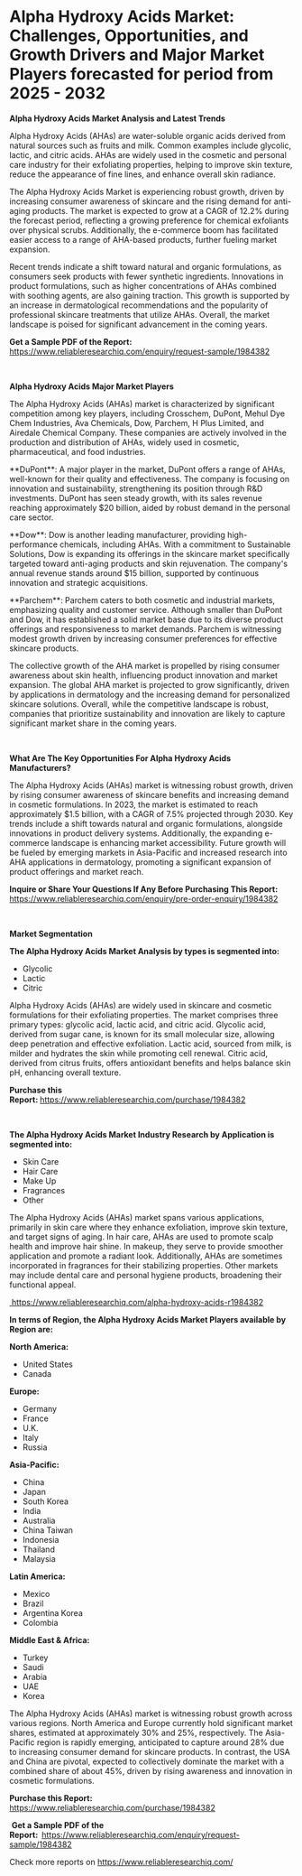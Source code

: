 <p><h1>Alpha Hydroxy Acids Market: Challenges, Opportunities, and Growth Drivers and Major Market Players forecasted for period from 2025 - 2032</h1></p><p><strong>Alpha Hydroxy Acids Market Analysis and Latest Trends</strong></p>
<p><p>Alpha Hydroxy Acids (AHAs) are water-soluble organic acids derived from natural sources such as fruits and milk. Common examples include glycolic, lactic, and citric acids. AHAs are widely used in the cosmetic and personal care industry for their exfoliating properties, helping to improve skin texture, reduce the appearance of fine lines, and enhance overall skin radiance.</p><p>The Alpha Hydroxy Acids Market is experiencing robust growth, driven by increasing consumer awareness of skincare and the rising demand for anti-aging products. The market is expected to grow at a CAGR of 12.2% during the forecast period, reflecting a growing preference for chemical exfoliants over physical scrubs. Additionally, the e-commerce boom has facilitated easier access to a range of AHA-based products, further fueling market expansion.</p><p>Recent trends indicate a shift toward natural and organic formulations, as consumers seek products with fewer synthetic ingredients. Innovations in product formulations, such as higher concentrations of AHAs combined with soothing agents, are also gaining traction. This growth is supported by an increase in dermatological recommendations and the popularity of professional skincare treatments that utilize AHAs. Overall, the market landscape is poised for significant advancement in the coming years.</p></p>
<p><strong>Get a Sample PDF of the Report:&nbsp;</strong> <a href="https://www.reliableresearchiq.com/enquiry/request-sample/1984382?utm_campaign=1088&utm_medium=2&utm_source=Github&utm_content=ia&utm_term=30012025&utm_id=alpha-hydroxy-acids">https://www.reliableresearchiq.com/enquiry/request-sample/1984382</a></p>
<p>&nbsp;</p>
<p><strong>Alpha Hydroxy Acids Major Market Players</strong></p>
<p><p>The Alpha Hydroxy Acids (AHAs) market is characterized by significant competition among key players, including Crosschem, DuPont, Mehul Dye Chem Industries, Ava Chemicals, Dow, Parchem, H Plus Limited, and Airedale Chemical Company. These companies are actively involved in the production and distribution of AHAs, widely used in cosmetic, pharmaceutical, and food industries.</p><p>**DuPont**: A major player in the market, DuPont offers a range of AHAs, well-known for their quality and effectiveness. The company is focusing on innovation and sustainability, strengthening its position through R&D investments. DuPont has seen steady growth, with its sales revenue reaching approximately $20 billion, aided by robust demand in the personal care sector.</p><p>**Dow**: Dow is another leading manufacturer, providing high-performance chemicals, including AHAs. With a commitment to Sustainable Solutions, Dow is expanding its offerings in the skincare market specifically targeted toward anti-aging products and skin rejuvenation. The company's annual revenue stands around $15 billion, supported by continuous innovation and strategic acquisitions.</p><p>**Parchem**: Parchem caters to both cosmetic and industrial markets, emphasizing quality and customer service. Although smaller than DuPont and Dow, it has established a solid market base due to its diverse product offerings and responsiveness to market demands. Parchem is witnessing modest growth driven by increasing consumer preferences for effective skincare products.</p><p>The collective growth of the AHA market is propelled by rising consumer awareness about skin health, influencing product innovation and market expansion. The global AHA market is projected to grow significantly, driven by applications in dermatology and the increasing demand for personalized skincare solutions. Overall, while the competitive landscape is robust, companies that prioritize sustainability and innovation are likely to capture significant market share in the coming years.</p></p>
<p>&nbsp;</p>
<p><strong>What Are The Key Opportunities For Alpha Hydroxy Acids Manufacturers?</strong></p>
<p><p>The Alpha Hydroxy Acids (AHAs) market is witnessing robust growth, driven by rising consumer awareness of skincare benefits and increasing demand in cosmetic formulations. In 2023, the market is estimated to reach approximately $1.5 billion, with a CAGR of 7.5% projected through 2030. Key trends include a shift towards natural and organic formulations, alongside innovations in product delivery systems. Additionally, the expanding e-commerce landscape is enhancing market accessibility. Future growth will be fueled by emerging markets in Asia-Pacific and increased research into AHA applications in dermatology, promoting a significant expansion of product offerings and market reach.</p></p>
<p><strong>Inquire or Share Your Questions If Any Before Purchasing This Report:</strong> <a href="https://www.reliableresearchiq.com/enquiry/pre-order-enquiry/1984382?utm_campaign=1088&utm_medium=2&utm_source=Github&utm_content=ia&utm_term=30012025&utm_id=alpha-hydroxy-acids">https://www.reliableresearchiq.com/enquiry/pre-order-enquiry/1984382</a></p>
<p>&nbsp;</p>
<p><strong>Market Segmentation</strong></p>
<p><strong>The Alpha Hydroxy Acids Market Analysis by types is segmented into:</strong></p>
<p><ul><li>Glycolic</li><li>Lactic</li><li>Citric</li></ul></p>
<p><p>Alpha Hydroxy Acids (AHAs) are widely used in skincare and cosmetic formulations for their exfoliating properties. The market comprises three primary types: glycolic acid, lactic acid, and citric acid. Glycolic acid, derived from sugar cane, is known for its small molecular size, allowing deep penetration and effective exfoliation. Lactic acid, sourced from milk, is milder and hydrates the skin while promoting cell renewal. Citric acid, derived from citrus fruits, offers antioxidant benefits and helps balance skin pH, enhancing overall texture.</p></p>
<p><strong>Purchase this Report:&nbsp;</strong><a href="https://www.reliableresearchiq.com/purchase/1984382?utm_campaign=1088&utm_medium=2&utm_source=Github&utm_content=ia&utm_term=30012025&utm_id=alpha-hydroxy-acids">https://www.reliableresearchiq.com/purchase/1984382</a></p>
<p>&nbsp;</p>
<p><strong>The Alpha Hydroxy Acids Market Industry Research by Application is segmented into:</strong></p>
<p><ul><li>Skin Care</li><li>Hair Care</li><li>Make Up</li><li>Fragrances</li><li>Other</li></ul></p>
<p><p>The Alpha Hydroxy Acids (AHAs) market spans various applications, primarily in skin care where they enhance exfoliation, improve skin texture, and target signs of aging. In hair care, AHAs are used to promote scalp health and improve hair shine. In makeup, they serve to provide smoother application and promote a radiant look. Additionally, AHAs are sometimes incorporated in fragrances for their stabilizing properties. Other markets may include dental care and personal hygiene products, broadening their functional appeal.</p></p>
<p><a href="https://www.reliableresearchiq.com/alpha-hydroxy-acids-r1984382?utm_campaign=1088&utm_medium=2&utm_source=Github&utm_content=ia&utm_term=30012025&utm_id=alpha-hydroxy-acids">&nbsp;https://www.reliableresearchiq.com/alpha-hydroxy-acids-r1984382</a></p>
<p><strong>In terms of Region, the Alpha Hydroxy Acids Market Players available by Region are:</strong></p>
<p>
    <p> <strong> North America: </strong>
        <ul>
            <li>United States</li>
            <li>Canada</li>
        </ul>
        </p> 
    <p> <strong> Europe: </strong>
        <ul>
            <li>Germany</li>
            <li>France</li>
            <li>U.K.</li>
            <li>Italy</li>
            <li>Russia</li>
        </ul>
        </p> 
    <p> <strong> Asia-Pacific: </strong>
        <ul>
            <li>China</li>
            <li>Japan</li>
            <li>South Korea</li>
            <li>India</li>
            <li>Australia</li>
            <li>China Taiwan</li>
            <li>Indonesia</li>
            <li>Thailand</li>
            <li>Malaysia</li>
        </ul>
        </p> 
    <p> <strong> Latin America: </strong>
        <ul>
            <li>Mexico</li>
            <li>Brazil</li>
            <li>Argentina Korea</li>
            <li>Colombia</li>
        </ul>
        </p> 
    <p> <strong> Middle East & Africa: </strong>
        <ul>
            <li>Turkey</li>
            <li>Saudi</li>
            <li>Arabia</li>
            <li>UAE</li>
            <li>Korea</li>
        </ul>
    </p>
    </p>
<p><p>The Alpha Hydroxy Acids (AHAs) market is witnessing robust growth across various regions. North America and Europe currently hold significant market shares, estimated at approximately 30% and 25%, respectively. The Asia-Pacific region is rapidly emerging, anticipated to capture around 28% due to increasing consumer demand for skincare products. In contrast, the USA and China are pivotal, expected to collectively dominate the market with a combined share of about 45%, driven by rising awareness and innovation in cosmetic formulations.</p></p>
<p><strong>Purchase this Report: </strong><a href="https://www.reliableresearchiq.com/purchase/1984382?utm_campaign=1088&utm_medium=2&utm_source=Github&utm_content=ia&utm_term=30012025&utm_id=alpha-hydroxy-acids">https://www.reliableresearchiq.com/purchase/1984382</a></p>
<p>&nbsp;<strong>Get a Sample PDF of the Report:&nbsp;&nbsp;</strong><a href="https://www.reliableresearchiq.com/enquiry/request-sample/1984382?utm_campaign=1088&utm_medium=2&utm_source=Github&utm_content=ia&utm_term=30012025&utm_id=alpha-hydroxy-acids">https://www.reliableresearchiq.com/enquiry/request-sample/1984382</a></p>
<p><strong></strong></p>
<p>Check more reports on <a href="https://www.reliableresearchiq.com/?utm_campaign=1088&utm_medium=2&utm_source=Github&utm_content=ia&utm_term=30012025&utm_id=alpha-hydroxy-acids">https://www.reliableresearchiq.com/</a></p>